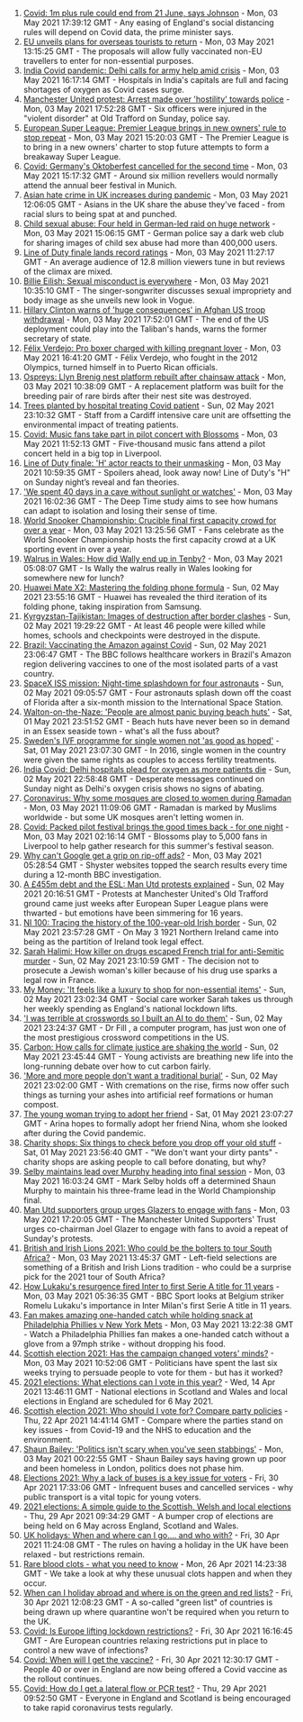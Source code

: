 1. [Covid: 1m plus rule could end from 21 June, says Johnson](https://www.bbc.co.uk/news/uk-56973274) - Mon, 03 May 2021 17:39:12 GMT - Any easing of England's social distancing rules will depend on Covid data, the prime minister says.
2. [EU unveils plans for overseas tourists to return](https://www.bbc.co.uk/news/world-europe-56970398) - Mon, 03 May 2021 13:15:25 GMT - The proposals will allow fully vaccinated non-EU travellers to enter for non-essential purposes.
3. [India Covid pandemic: Delhi calls for army help amid crisis](https://www.bbc.co.uk/news/world-asia-india-56972286) - Mon, 03 May 2021 16:17:14 GMT - Hospitals in India's capitals are full and facing shortages of oxygen as Covid cases surge.
4. [Manchester United protest: Arrest made over 'hostility' towards police](https://www.bbc.co.uk/news/uk-england-manchester-56971298) - Mon, 03 May 2021 17:52:28 GMT - Six officers were injured in the "violent disorder" at Old Trafford on Sunday, police say.
5. [European Super League: Premier League brings in new owners' rule to stop repeat](https://www.bbc.co.uk/sport/football/56972776) - Mon, 03 May 2021 15:20:03 GMT - The Premier League is to bring in a new owners' charter to stop future attempts to form a breakaway Super League.
6. [Covid: Germany's Oktoberfest cancelled for the second time](https://www.bbc.co.uk/news/world-europe-56970403) - Mon, 03 May 2021 15:17:32 GMT - Around six million revellers would normally attend the annual beer festival in Munich.
7. [Asian hate crime in UK increases during pandemic](https://www.bbc.co.uk/news/uk-56937299) - Mon, 03 May 2021 12:06:05 GMT - Asians in the UK share the abuse they've faced - from racial slurs to being spat at and punched.
8. [Child sexual abuse: Four held in German-led raid on huge network](https://www.bbc.co.uk/news/world-europe-56969414) - Mon, 03 May 2021 15:06:15 GMT - German police say a dark web club for sharing images of child sex abuse had more than 400,000 users.
9. [Line of Duty finale lands record ratings](https://www.bbc.co.uk/news/entertainment-arts-56945425) - Mon, 03 May 2021 11:27:17 GMT - An average audience of 12.8 million viewers tune in but reviews of the climax are mixed.
10. [Billie Eilish: Sexual misconduct is everywhere](https://www.bbc.co.uk/news/entertainment-arts-56969187) - Mon, 03 May 2021 10:35:10 GMT - The singer-songwriter discusses sexual impropriety and body image as she unveils new look in Vogue.
11. [Hillary Clinton warns of 'huge consequences' in Afghan US troop withdrawal](https://www.bbc.co.uk/news/world-us-canada-56966473) - Mon, 03 May 2021 17:52:01 GMT - The end of the US deployment could play into the Taliban's hands, warns the former secretary of state.
12. [Félix Verdejo: Pro boxer charged with killing pregnant lover](https://www.bbc.co.uk/news/world-us-canada-56972939) - Mon, 03 May 2021 16:41:20 GMT - Félix Verdejo, who fought in the 2012 Olympics, turned himself in to Puerto Rican officials.
13. [Ospreys: Llyn Brenig nest platform rebuilt after chainsaw attack](https://www.bbc.co.uk/news/uk-wales-56969855) - Mon, 03 May 2021 10:38:09 GMT - A replacement platform was built for the breeding pair of rare birds after their nest site was destroyed.
14. [Trees planted by hospital treating Covid patient](https://www.bbc.co.uk/news/science-environment-56944931) - Sun, 02 May 2021 23:10:32 GMT - Staff from a Cardiff intensive care unit are offsetting the environmental impact of treating patients.
15. [Covid: Music fans take part in pilot concert with Blossoms](https://www.bbc.co.uk/news/entertainment-arts-56971450) - Mon, 03 May 2021 11:52:13 GMT - Five-thousand music fans attend a pilot concert held in a big top in Liverpool.
16. [Line of Duty finale: 'H' actor reacts to their unmasking](https://www.bbc.co.uk/news/entertainment-arts-56968531) - Mon, 03 May 2021 10:59:35 GMT - Spoilers ahead, look away now! Line of Duty's "H" on Sunday night’s reveal and fan theories.
17. ['We spent 40 days in a cave without sunlight or watches'](https://www.bbc.co.uk/news/world-europe-56970082) - Mon, 03 May 2021 16:02:36 GMT - The Deep Time study aims to see how humans can adapt to isolation and losing their sense of time.
18. [World Snooker Championship: Crucible final first capacity crowd for over a year](https://www.bbc.co.uk/sport/snooker/56970929) - Mon, 03 May 2021 13:25:56 GMT - Fans celebrate as the World Snooker Championship hosts the first capacity crowd at a UK sporting event in over a year.
19. [Walrus in Wales: How did Wally end up in Tenby?](https://www.bbc.co.uk/news/uk-wales-56943032) - Mon, 03 May 2021 05:08:07 GMT - Is Wally the walrus really in Wales looking for somewhere new for lunch?
20. [Huawei Mate X2: Mastering the folding phone formula](https://www.bbc.co.uk/news/technology-56945791) - Sun, 02 May 2021 23:55:16 GMT - Huawei has revealed the third iteration of its folding phone, taking inspiration from Samsung.
21. [Kyrgyzstan-Tajikistan: Images of destruction after border clashes](https://www.bbc.co.uk/news/world-asia-56963998) - Sun, 02 May 2021 19:29:22 GMT - At least 46 people were killed while homes, schools and checkpoints were destroyed in the dispute.
22. [Brazil: Vaccinating the Amazon against Covid](https://www.bbc.co.uk/news/world-latin-america-56949409) - Sun, 02 May 2021 23:06:47 GMT - The BBC follows healthcare workers in Brazil's Amazon region delivering vaccines to one of the most isolated parts of a vast country.
23. [SpaceX ISS mission: Night-time splashdown for four astronauts](https://www.bbc.co.uk/news/world-56962932) - Sun, 02 May 2021 09:05:57 GMT - Four astronauts splash down off the coast of Florida after a six-month mission to the International Space Station.
24. [Walton-on-the-Naze: 'People are almost panic buying beach huts'](https://www.bbc.co.uk/news/uk-england-essex-56901720) - Sat, 01 May 2021 23:51:52 GMT - Beach huts have never been so in demand in an Essex seaside town - what's all the fuss about?
25. [Sweden's IVF programme for single women not 'as good as hoped'](https://www.bbc.co.uk/news/world-europe-56859427) - Sat, 01 May 2021 23:07:30 GMT - In 2016, single women in the country were given the same rights as couples to access fertility treatments.
26. [India Covid: Delhi hospitals plead for oxygen as more patients die](https://www.bbc.co.uk/news/world-asia-india-56940595) - Sun, 02 May 2021 22:58:48 GMT - Desperate messages continued on Sunday night as Delhi's oxygen crisis shows no signs of abating.
27. [Coronavirus: Why some mosques are closed to women during Ramadan](https://www.bbc.co.uk/news/uk-56937289) - Mon, 03 May 2021 11:09:06 GMT - Ramadan is marked by Muslims worldwide - but some UK mosques aren't letting women in.
28. [Covid: Packed pilot festival brings the good times back - for one night](https://www.bbc.co.uk/news/entertainment-arts-56962231) - Mon, 03 May 2021 02:16:14 GMT - Blossoms play to 5,000 fans in Liverpool to help gather research for this summer's festival season.
29. [Why can't Google get a grip on rip-off ads?](https://www.bbc.co.uk/news/technology-56886957) - Mon, 03 May 2021 05:28:54 GMT - Shyster websites topped the search results every time during a 12-month BBC investigation.
30. [A £455m debt and the ESL: Man Utd protests explained](https://www.bbc.co.uk/sport/football/56966096) - Sun, 02 May 2021 20:16:51 GMT - Protests at Manchester United's Old Trafford ground came just weeks after European Super League plans were thwarted - but emotions have been simmering for 16 years.
31. [NI 100: Tracing the history of the 100-year-old Irish border](https://www.bbc.co.uk/news/uk-northern-ireland-56806404) - Sun, 02 May 2021 23:57:28 GMT - On May 3 1921 Northern Ireland came into being as the partition of Ireland took legal effect.
32. [Sarah Halimi: How killer on drugs escaped French trial for anti-Semitic murder](https://www.bbc.co.uk/news/world-europe-56929040) - Sun, 02 May 2021 23:10:59 GMT - The decision not to prosecute a Jewish woman's killer because of his drug use sparks a legal row in France.
33. [My Money: 'It feels like a luxury to shop for non-essential items'](https://www.bbc.co.uk/news/business-56929552) - Sun, 02 May 2021 23:02:34 GMT - Social care worker Sarah takes us through her weekly spending as England's national lockdown lifts.
34. ['I was terrible at crosswords so I built an AI to do them'](https://www.bbc.co.uk/news/technology-56934716) - Sun, 02 May 2021 23:24:37 GMT - Dr Fill , a computer program, has just won one of the most prestigious crossword competitions in the US.
35. [Carbon: How calls for climate justice are shaking the world](https://www.bbc.co.uk/news/science-environment-56941979) - Sun, 02 May 2021 23:45:44 GMT - Young activists are breathing new life into the long-running debate over how to cut carbon fairly.
36. ['More and more people don't want a traditional burial'](https://www.bbc.co.uk/news/business-56926819) - Sun, 02 May 2021 23:02:00 GMT - With cremations on the rise, firms now offer such things as turning your ashes into artificial reef formations or human compost.
37. [The young woman trying to adopt her friend](https://www.bbc.co.uk/news/world-europe-56919234) - Sat, 01 May 2021 23:07:27 GMT - Arina hopes to formally adopt her friend Nina, whom she looked after during the Covid pandemic.
38. [Charity shops: Six things to check before you drop off your old stuff](https://www.bbc.co.uk/news/uk-56842698) - Sat, 01 May 2021 23:56:40 GMT - "We don't want your dirty pants" - charity shops are asking people to call before donating, but why?
39. [Selby maintains lead over Murphy heading into final session](https://www.bbc.co.uk/sport/snooker/56972835) - Mon, 03 May 2021 16:03:24 GMT - Mark Selby holds off a determined Shaun Murphy to maintain his three-frame lead in the World Championship final.
40. [Man Utd supporters group urges Glazers to engage with fans](https://www.bbc.co.uk/sport/football/56969755) - Mon, 03 May 2021 17:20:05 GMT - The Manchester United Supporters' Trust urges co-chairman Joel Glazer to engage with fans to avoid a repeat of Sunday's protests.
41. [British and Irish Lions 2021: Who could be the bolters to tour South Africa?](https://www.bbc.co.uk/sport/rugby-union/56964629) - Mon, 03 May 2021 13:45:37 GMT - Left-field selections are something of a British and Irish Lions tradition - who could be a surprise pick for the 2021 tour of South Africa?
42. [How Lukaku's resurgence fired Inter to first Serie A title for 11 years](https://www.bbc.co.uk/sport/football/56966749) - Mon, 03 May 2021 05:36:35 GMT - BBC Sport looks at Belgium striker Romelu Lukaku's importance in Inter Milan's first Serie A title in 11 years.
43. [Fan makes amazing one-handed catch while holding snack at Philadelphia Phillies v New York Mets](https://www.bbc.co.uk/sport/av/baseball/56970789) - Mon, 03 May 2021 13:22:38 GMT - Watch a Philadelphia Phillies fan makes a one-handed catch without a glove from a 97mph strike - without dropping his food.
44. [Scottish election 2021: Has the campaign changed voters' minds?](https://www.bbc.co.uk/news/uk-scotland-scotland-politics-56969880) - Mon, 03 May 2021 10:52:06 GMT - Politicians have spent the last six weeks trying to persuade people to vote for them - but has it worked?
45. [2021 elections: What elections can I vote in this year?](https://www.bbc.co.uk/news/56129210) - Wed, 14 Apr 2021 13:46:11 GMT - National elections in Scotland and Wales and local elections in England are scheduled for 6 May 2021.
46. [Scottish election 2021: Who should I vote for? Compare party policies](https://www.bbc.co.uk/news/uk-scotland-scotland-politics-56510773) - Thu, 22 Apr 2021 14:41:14 GMT - Compare where the parties stand on key issues - from Covid-19 and the NHS to education and the environment.
47. [Shaun Bailey: 'Politics isn't scary when you've seen stabbings'](https://www.bbc.co.uk/news/uk-england-london-56913497) - Mon, 03 May 2021 00:22:55 GMT - Shaun Bailey says having grown up poor and been homeless in London, politics does not phase him.
48. [Elections 2021: Why a lack of buses is a key issue for voters](https://www.bbc.co.uk/news/uk-england-56827739) - Fri, 30 Apr 2021 17:33:06 GMT - Infrequent buses and cancelled services - why public transport is a vital topic for young voters.
49. [2021 elections: A simple guide to the Scottish, Welsh and local elections](https://www.bbc.co.uk/news/uk-politics-56286643) - Thu, 29 Apr 2021 09:34:29 GMT - A bumper crop of elections are being held on 6 May across England, Scotland and Wales.
50. [UK holidays: When and where can I go.... and who with?](https://www.bbc.co.uk/news/explainers-52646738) - Fri, 30 Apr 2021 11:24:08 GMT - The rules on having a holiday in the UK have been relaxed - but restrictions remain.
51. [Rare blood clots - what you need to know](https://www.bbc.co.uk/news/health-56674796) - Mon, 26 Apr 2021 14:23:38 GMT - We take a look at why these unusual clots happen and when they occur.
52. [When can I holiday abroad and where is on the green and red lists?](https://www.bbc.co.uk/news/explainers-52544307) - Fri, 30 Apr 2021 12:08:23 GMT - A so-called "green list" of countries is being drawn up where quarantine won't be required when you return to the UK.
53. [Covid: Is Europe lifting lockdown restrictions?](https://www.bbc.co.uk/news/explainers-53640249) - Fri, 30 Apr 2021 16:16:45 GMT - Are European countries relaxing restrictions put in place to control a new wave of infections?
54. [Covid: When will I get the vaccine?](https://www.bbc.co.uk/news/health-55045639) - Fri, 30 Apr 2021 12:30:17 GMT - People 40 or over in England are now being offered a Covid vaccine as the rollout continues.
55. [Covid: How do I get a lateral flow or PCR test?](https://www.bbc.co.uk/news/health-51943612) - Thu, 29 Apr 2021 09:52:50 GMT - Everyone in England and Scotland is being encouraged to take rapid coronavirus tests regularly.
